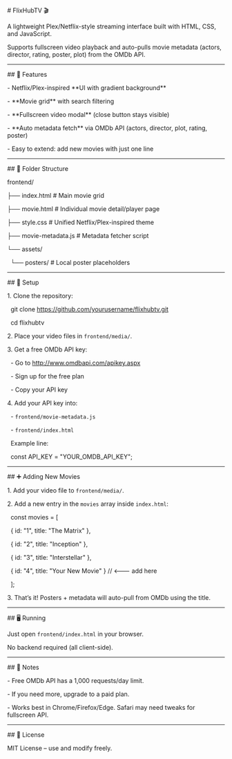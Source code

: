\# FlixHubTV 🎬



A lightweight Plex/Netflix-style streaming interface built with HTML, CSS, and JavaScript.  

Supports fullscreen video playback and auto-pulls movie metadata (actors, director, rating, poster, plot) from the OMDb API.



---



\## 🚀 Features

\- Netflix/Plex-inspired \*\*UI with gradient background\*\*

\- \*\*Movie grid\*\* with search filtering

\- \*\*Fullscreen video modal\*\* (close button stays visible)

\- \*\*Auto metadata fetch\*\* via OMDb API (actors, director, plot, rating, poster)

\- Easy to extend: add new movies with just one line



---



\## 📂 Folder Structure

frontend/

├── index.html            # Main movie grid  

├── movie.html            # Individual movie detail/player page  

├── style.css             # Unified Netflix/Plex-inspired theme  

├── movie-metadata.js     # Metadata fetcher script  

└── assets/  

&nbsp;   └── posters/          # Local poster placeholders  



---



\## 🔑 Setup



1\. Clone the repository:

&nbsp;  git clone https://github.com/yourusername/flixhubtv.git  

&nbsp;  cd flixhubtv  



2\. Place your video files in `frontend/media/`.



3\. Get a free OMDb API key:

&nbsp;  - Go to http://www.omdbapi.com/apikey.aspx  

&nbsp;  - Sign up for the free plan  

&nbsp;  - Copy your API key  



4\. Add your API key into:

&nbsp;  - `frontend/movie-metadata.js`

&nbsp;  - `frontend/index.html`

&nbsp;  Example line:  

&nbsp;  const API\_KEY = "YOUR\_OMDB\_API\_KEY";



---



\## ➕ Adding New Movies

1\. Add your video file to `frontend/media/`.  

2\. Add a new entry in the `movies` array inside `index.html`:  

&nbsp;  const movies = \[  

&nbsp;    { id: "1", title: "The Matrix" },  

&nbsp;    { id: "2", title: "Inception" },  

&nbsp;    { id: "3", title: "Interstellar" },  

&nbsp;    { id: "4", title: "Your New Movie" }   // <--- add here  

&nbsp;  ];  



3\. That’s it! Posters + metadata will auto-pull from OMDb using the title.



---



\## 🖥️ Running

Just open `frontend/index.html` in your browser.  

No backend required (all client-side).



---



\## 📌 Notes

\- Free OMDb API has a 1,000 requests/day limit.  

\- If you need more, upgrade to a paid plan.  

\- Works best in Chrome/Firefox/Edge. Safari may need tweaks for fullscreen API.



---



\## 📜 License

MIT License – use and modify freely.

